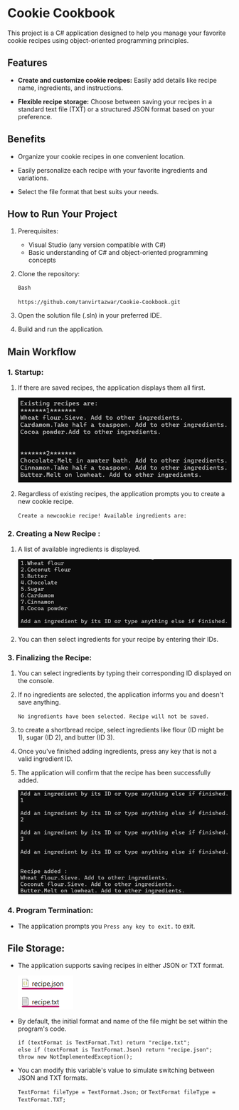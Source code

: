 # Cookie Cookbook

This project is a C# application designed to help you manage your favorite cookie recipes using object-oriented programming principles.

## Features

- **Create and customize cookie recipes:** Easily add details like recipe name, ingredients, and instructions.

- **Flexible recipe storage:** Choose between saving your recipes in a standard text file (TXT) or a structured JSON format based on your preference.

## Benefits

- Organize your cookie recipes in one convenient location.

- Easily personalize each recipe with your favorite ingredients and variations.

- Select the file format that best suits your needs.

## How to Run Your Project

1. Prerequisites:
   - Visual Studio (any version compatible with C#)
   - Basic understanding of C# and object-oriented programming concepts

2. Clone the repository:

   ```
   Bash

   https://github.com/tanvirtazwar/Cookie-Cookbook.git
   ```

3. Open the solution file (.sln) in your preferred IDE.

4. Build and run the application.

## Main Workflow

### 1. Startup:

1. If there are saved recipes, the application displays them all first. 

   ![alt text](image.png)

2. Regardless of existing recipes, the application prompts you to create a new cookie recipe.

   `Create a newcookie recipe! Available ingredients are:`

### 2. Creating a New Recipe :

1. A list of available ingredients is displayed.

   ![alt text](image-1.png)

2. You can then select ingredients for your recipe by entering their IDs.

### 3. Finalizing the Recipe:

1. You can select ingredients by typing their corresponding ID displayed on the console.

2. If no ingredients are selected, the application informs you and doesn't save anything.

   `No ingredients have been selected. Recipe will not be saved.`

3. to create a shortbread recipe, select ingredients like flour (ID might be 1), sugar (ID 2), and butter (ID 3).

5. Once you've finished adding ingredients, press any key that is not a valid ingredient ID.

6. The application will confirm that the recipe has been successfully added.

   ![alt text](image-2.png)

### 4. Program Termination:

- The application prompts you `Press any key to exit.` to exit. 

## File Storage:

- The application supports saving recipes in either JSON or TXT format.
  
  ![alt text](image-3.png)

- By default, the initial format and name of the file might be set within the program's code.
  
  ```
  if (textFormat is TextFormat.Txt) return "recipe.txt";
  else if (textFormat is TextFormat.Json) return "recipe.json";
  throw new NotImplementedException();
  ```
- You can modify this variable's value to simulate switching between JSON and TXT formats.

  `TextFormat fileType = TextFormat.Json;`
  or
  `TextFormat fileType = TextFormat.TXT;`






